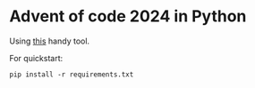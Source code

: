 # Advent of code 2024 in Python

Using [this](https://github.com/wimglenn/advent-of-code-data) handy tool.

For quickstart:

```pip install -r requirements.txt```


